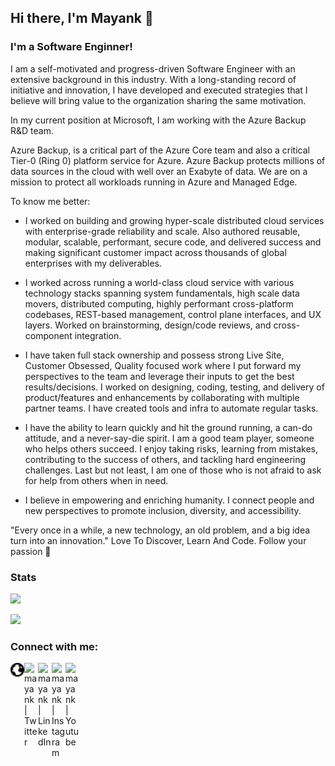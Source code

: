 ## Hi there, I'm Mayank 👋

### I'm a Software Enginner!

I am a self-motivated and progress-driven Software Engineer with an extensive background in this industry. With a long-standing record of initiative and innovation, I have developed and executed strategies that I believe will bring value to the organization sharing the same motivation.

In my current position at Microsoft, I am working with the Azure Backup R&D team.

Azure Backup, is a critical part of the Azure Core team and also a critical Tier-0 (Ring 0) platform service for Azure. Azure Backup protects millions of data sources in the cloud with well over an Exabyte of data. We are on a mission to protect all workloads running in Azure and Managed Edge.
 
To know me better:
 - I worked on building and growing hyper-scale distributed cloud services with enterprise-grade reliability and scale. Also authored reusable, modular, scalable, performant, secure code, and delivered success and making significant customer impact across thousands of global enterprises with my deliverables.

 - I worked across  running a world-class cloud service with various technology stacks spanning system fundamentals, high scale data movers, distributed computing, highly performant cross-platform codebases, REST-based management, control plane interfaces, and UX layers.  Worked on brainstorming, design/code reviews, and cross-component integration.

 - I have taken full stack ownership and possess strong Live Site, Customer Obsessed, Quality focused work where I put forward my perspectives to the team and leverage their inputs to get the best results/decisions. I worked on designing, coding, testing, and delivery of product/features and enhancements by collaborating with multiple partner teams. I have created tools and infra to automate regular tasks.
 
 - I have the ability to learn quickly and hit the ground running, a can-do attitude, and a never-say-die spirit. I am a good team player, someone who helps others succeed. I enjoy taking risks, learning from mistakes, contributing to the success of others, and tackling hard engineering challenges. Last but not least, I am one of those who is not afraid to ask for help from others when in need.

 - I believe in empowering and enriching humanity. I connect people and new perspectives to promote inclusion, diversity, and accessibility.

"Every once in a while, a new technology, an old problem, and a big idea turn into an innovation."
Love To Discover, Learn And Code. 
Follow your passion 👣

### Stats
![](https://github-readme-stats.vercel.app/api?username=mayankagg9722&show_icons=true)


![](https://github-readme-stats.vercel.app/api/top-langs/?username=mayankagg9722&layout=compact)

### Connect with me:

[<img align="left" alt="https://mayankaggarwal.co/" width="22px" src="https://raw.githubusercontent.com/iconic/open-iconic/master/svg/globe.svg" />][website]
[<img align="left" alt="mayank | Twitter" width="22px" src="https://cdn.jsdelivr.net/npm/simple-icons@v3/icons/twitter.svg" />][twitter]
[<img align="left" alt="mayank | LinkedIn" width="22px" src="https://cdn.jsdelivr.net/npm/simple-icons@v3/icons/linkedin.svg" />][linkedin]
[<img align="left" alt="mayank | Instagram" width="22px" src="https://cdn.jsdelivr.net/npm/simple-icons@v3/icons/instagram.svg" />][instagram]
[<img align="left" alt="mayank | Youtube" width="22px" src="https://cdn.jsdelivr.net/npm/simple-icons@v3/icons/youtube.svg" />][yoututube]

<br />

[website]: https://mayankaggarwal.co/
[yoututube]: https://www.youtube.com/c/MayankAggarwal/
[twitter]: https://twitter.com/Mayank9722
[instagram]: https://www.instagram.com/mayankagg9722/
[linkedin]: https://in.linkedin.com/in/mayankagg9722 
